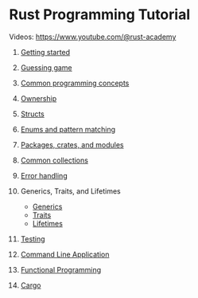 # Rust Programming Tutorial

Videos: https://www.youtube.com/@rust-academy

1. [Getting started](hello_world)
2. [Guessing game](guessing_game)
3. [Common programming concepts](common_concepts)
4. [Ownership](ownership)
5. [Structs](structs)
6. [Enums and pattern matching](enums)
7. [Packages, crates, and modules](modules)
8. [Common collections](collections)
9. [Error handling](errors)
10. Generics, Traits, and Lifetimes
    * [Generics](generics)
    * [Traits](traits)
    * [Lifetimes](lifetimes)

11. [Testing](testing)
12. [Command Line Application](cli)
13. [Functional Programming](functional)
14. [Cargo](my_crate)
